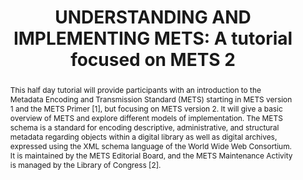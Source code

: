 ---
abstract: This half day tutorial will provide participants with an introduction to
  the Metadata Encoding and Transmission Standard (METS) starting in METS version
  1 and the METS Primer [1], but focusing on METS version 2. It will give a basic
  overview of METS and explore different models of implementation. The METS schema
  is a standard for encoding descriptive, administrative, and structural metadata
  regarding objects within a digital library as well as digital archives, expressed
  using the XML schema language of the World Wide Web Consortium. It is maintained
  by the METS Editorial Board, and the METS Maintenance Activity is managed by the
  Library of Congress [2].
creators:
- Karin Bredenberg
- Aaron Elkiss
- Juha Lehtonen
date: null
document_url: https://www.ideals.illinois.edu/items/128260/bitstreams/428885/data.pdf
grand_parent: iPRES
institutions: []
keywords:
- metadata and information strategies and workflows
- infrastructure, systems, and tools
- case studies, best practices and novel challenges
- training and education for a new version
landing_page_url: https://hdl.handle.net/2142/121056
language: eng
layout: publication
license: CC-BY 4.0 International
notes_url: null
parent: iPRES 2023
publication_type: paper
size: null
slides_url: null
source_name: iPRES
stream_url: null
title: 'UNDERSTANDING AND IMPLEMENTING METS: A tutorial focused on METS 2'
year: 2023
---